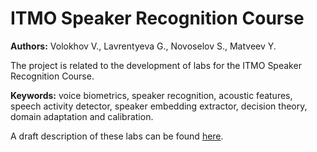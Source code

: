 # ITMO Speaker Recognition Course

**Authors:** Volokhov V., Lavrentyeva G., Novoselov S., Matveev Y.

The project is related to the development of labs for the ITMO Speaker Recognition Course.

**Keywords:** voice biometrics, speaker recognition, acoustic features, speech activity detector, speaker embedding extractor, decision theory, domain adaptation and calibration.

A draft description of these labs can be found [here](https://disk.yandex.ru/i/AVt262Pcirn3hg).
